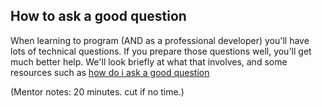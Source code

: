 ## How to ask a good question

When learning to program (AND as a professional developer) you'll have lots of technical questions.  If you prepare those questions well, you'll get much better help.  We'll look briefly at what that involves, and some resources such as [how do i ask a good question](https://stackoverflow.com/help/how-to-ask)	

(Mentor notes: 20 minutes.  cut if no time.)

